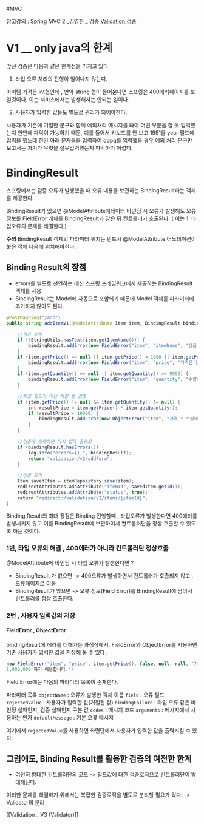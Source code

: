 #MVC 

참고강의 : Spring MVC 2 _김영한 _ 검증
[Validation 검증 ](https://hhhhicode.tistory.com/5#)

# V1 __ only java의 한계

앞선 검증은 다음과 같은 한계점을 가지고 있다

1. 타입 오류 처리의 진행이 일어나지 않는다. 

아이템 가격은 int형인데 , 만약 string 형이 들어온다면 스프링은 400에러페이지를 보일것이다. 이는 서비스에서는 발생해서는 안되는 일이다. 

2. 사용자가 입력한 값들도 별도로 관리가 되어야한다. 

사용자가 기존에 기입한 문구와 함께  예외처리 메시지를 봐야 어떤 부분을 잘 못 입력했는지 한번에 파악이 가능하기 때문, 예를 들어서 키보드를 안 보고 1991을 year 필드에 입력을 했느데 한칸 아래 문자들을 입력하여 qppq를 입력했을 경우 예외 처리 문구만 보고서는 자기가 무엇을 잘못입력했는지 파악하기 어렵다. 

# BindingResult

스프링에서는 검증 오류가 발생했을 때 오류 내용을 보관하는 BindingResult라는 객체를 제공한다. 

BindingResult가 있으면 @ModelAttribute에데이터 바인딩 시 오류가 발생해도 오류 정보를 FieldError 개체를 BindingResult가 담은 뒤 컨트롤러가 호출된다. ( 이는 1. 타입오류의 문제를 해결한다.)


**주의**
BindingResult 객체의 파라미터 위치는 반드시 @ModelAttribute 어노테이션이 붙은 객체 다음에 위치해야한다. 

## Binding Result의 장점

- errors를 별도로 선언하는 대신 스프링 프레임워크에서 제공하는 BindingResult 객체를 사용.
- BindingResult는 Model에 자동으로 포함되기 때문에 Model 객체를 파라미터에 추가하지 않아도 된다. 

```java
@PostMapping("/add")  
public String addItemV1(@ModelAttribute Item item, BindingResult bindingResult, RedirectAttributes redirectAttributes, Model model) {  
  
    //검증 로직  
    if (!StringUtils.hasText(item.getItemName())) {  
        bindingResult.addError(new FieldError("item", "itemName", "상품 이름은 필수 입니다."));  
    }  
    if (item.getPrice() == null || item.getPrice() < 1000 || item.getPrice() > 1000000) {  
        bindingResult.addError(new FieldError("item", "price", "가격은 1,000 ~ 1,000,000 까지 허용합니다."));  
    }  
    if (item.getQuantity() == null || item.getQuantity() >= 9999) {  
        bindingResult.addError(new FieldError("item", "quantity", "수량은 최대 9,999 까지 허용합니다."));  
    }  
  
    //특정 필드가 아닌 복합 룰 검증  
    if (item.getPrice() != null && item.getQuantity() != null) {  
        int resultPrice = item.getPrice() * item.getQuantity();  
        if (resultPrice < 10000) {  
            bindingResult.addError(new ObjectError("item", "가격 * 수량의 합은 10,000원 이상이어야 합니다. 현재 값 = " + resultPrice));  
        }  
    }  
  
    //검증에 실패하면 다시 입력 폼으로  
    if (bindingResult.hasErrors()) {  
        log.info("errors={} ", bindingResult);  
        return "validation/v2/addForm";  
    }  
  
    //성공 로직  
    Item savedItem = itemRepository.save(item);  
    redirectAttributes.addAttribute("itemId", savedItem.getId());  
    redirectAttributes.addAttribute("status", true);  
    return "redirect:/validation/v2/items/{itemId}";  
}


```
Binding Result의 최대 장점은 Binding 진행할때 , 타입오류가 발생한다면 400에러를 발생시키지 않고 이를 BindingResult에 보관하여서 컨트롤러단을 정상 호출할 수 있도록 하는 것이다. 

### 1번, 타입 오류의 해결 , 400에러가 아니라 컨트롤러단 정상호출 

@ModelAttribute에 바인딩 시 타입 오류가 발생한다면 ? 
- BindingResult 가 없으면 -> 400오류가 발생하면서 컨트롤러가 호출되지 않고 , 오류페이지로 이동 
- BindingResult가 있으면 -> 오류 정보(Field Error)를 BindingResult에 담어서 컨트롤러를 정상 호출한다. 

### 2번 , 사용자 입력값의 저장 

#### FieldError , ObjectError 

bindingResult에 에러를 더해가는 과정상에서, FieldError와 ObjectError를 사용하면 기존 사용자가 입력한 값을 저장해 둘 수 있다 .

```java
new FieldError("item", "price", item.getPrice(), false, null, null, "가격은 1,000 ~
1,000,000 까지 허용합니다.")` 
```

Field Error에는 다음의 파라미터 목록이 존재한다. 

파라미터 목록
`objectName` : 오류가 발생한 객체 이름
`field` : 오류 필드
`rejectedValue` : 사용자가 입력한 값(거절된 값)
`bindingFailure` : 타입 오류 같은 바인딩 실패인지, 검증 실패인지 구분 값
`codes` : 메시지 코드
`arguments` : 메시지에서 사용하는 인자
`defaultMessage` : 기본 오류 메시지

여기에서 `rejectedValue`를 사용하면 화면단에서 사용자가 입력한 값을 출력시킬 수 있다. 

## 그럼에도, Binding Result를 활용한 검증의 여전한 한계 


- 여전히 방대한 컨트롤러단의 코드 -> 필드값에 대한 검증로직으로 컨트롤러단이 방대해진다. 

이러한 문제를 해결하기 위해서는 복잡한 검증로직을 별도로 분리할 필요가 있다. 
-> Validator의 분리 

[[Validation _ V3 (Validator)]]

